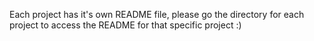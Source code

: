 Each project has it's own README file, please go the directory for each project to access the README for that specific project :)
